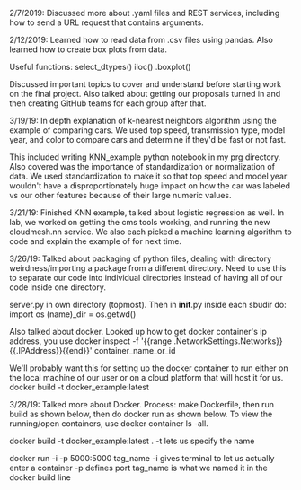 2/7/2019: Discussed more about .yaml files and REST services, including
how to send a URL request that contains arguments.

2/12/2019: Learned how to read data from .csv files using pandas. Also learned
how to create box plots from data.

Useful functions: select_dtypes()
		  iloc()
		  .boxplot()

Discussed important topics to cover and understand before starting work on the
final project. Also talked about getting our proposals turned in and then
creating GitHub teams for each group after that.

3/19/19: In depth explanation of k-nearest neighbors algorithm using the
example of comparing cars. We used top speed, transmission type, model year,
and color to compare cars and determine if they'd be fast or not fast.

This included writing KNN_example python notebook in my prg directory. Also
covered was the importance of standardization or normalization of data.
We used standardization to make it so that top speed and model year
wouldn't have a disproportionately huge impact on how the car was labeled
vs our other features because of their large numeric values.

3/21/19: Finished KNN example, talked about logistic regression as well.
In lab, we worked on getting the cms tools working, and running the new
cloudmesh.nn service. We also each picked a machine learning algorithm to code
and explain the example of for next time.

3/26/19: Talked about packaging of python files, dealing with directory
weirdness/importing a package from a different directory. Need to use
this to separate our code into individual directories instead
of having all of our code inside one directory.

server.py in own directory (topmost). Then in __init__.py inside each sbudir
 do:
import os
(name)_dir = os.getwd()

Also talked about docker. Looked up how to get docker container's ip address,
you use 
docker inspect -f '{{range .NetworkSettings.Networks}}{{.IPAddress}}{{end}}' container_name_or_id

We'll probably want this for setting up the docker container to run either on
the local machine of our user or on a cloud platform that will host it for us.
docker build -t docker_example:latest

3/28/19: Talked more about Docker.
Process: make Dockerfile, then run build as shown below, then
do docker run as shown below. To view the running/open containers,
use docker container ls -all.

docker build -t docker_example:latest .
-t lets us specify the name

docker run -i -p 5000:5000 tag_name
-i gives terminal to let us actually enter a container 
-p defines port
tag_name is what we named it in the docker build line
